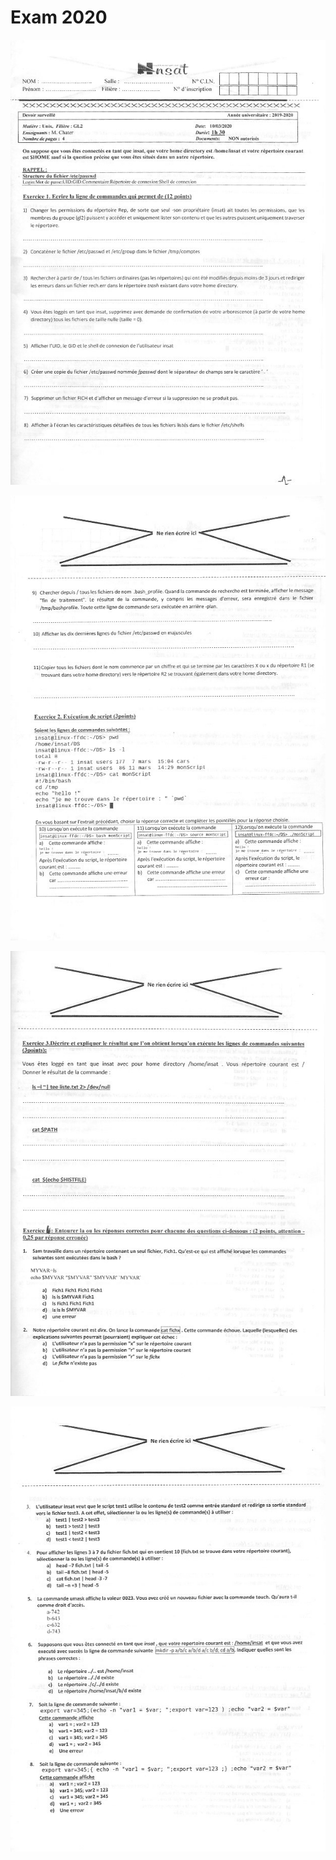 # Exam 2020

![1](assets/2020-1.jpg)

![2](assets/2020-2.jpg)

![3](assets/2020-3.jpg)

![4](assets/2020-4.jpg)
